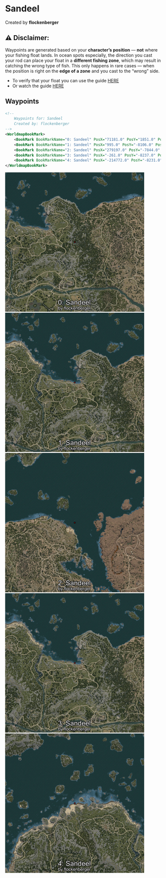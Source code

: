 # Sandeel
Created by **flockenberger**

## ⚠️ Disclaimer:
Waypoints are generated based on your __**character’s position**__ — __not__ where your fishing float lands.
In ocean spots especially, the direction you cast your rod can place your float in a **different fishing zone**, which may result in catching the wrong type of fish.
This only happens in rare cases — when the position is right on the **edge of a zone** and you cast to the “wrong” side.

- To verify that your float you can use the guide [HERE](https://flockenberger.github.io/bdo-fish-position/)
- Or watch the guide [HERE](https://youtu.be/t-VXcRoNojk)

## Waypoints
```xml
<!--
    Waypoints for: Sandeel
    Created by: flockenberger
-->
<WorldmapBookMark>
    <BookMark BookMarkName="0: Sandeel" PosX="71181.0" PosY="1851.0" PosZ="57814.0" />
    <BookMark BookMarkName="1: Sandeel" PosX="995.0" PosY="-8106.0" PosZ="87109.0" />
    <BookMark BookMarkName="2: Sandeel" PosX="279197.0" PosY="-7844.0" PosZ="143325.0" />
    <BookMark BookMarkName="3: Sandeel" PosX="-261.0" PosY="-8237.0" PosZ="87410.0" />
    <BookMark BookMarkName="4: Sandeel" PosX="-214772.0" PosY="-8231.0" PosZ="174704.0" />
</WorldmapBookMark>
```

<img src="./Sandeel_0_Preview.webp" width="450"/> <img src="./Sandeel_1_Preview.webp" width="450"/> <img src="./Sandeel_2_Preview.webp" width="450"/> <img src="./Sandeel_3_Preview.webp" width="450"/> <img src="./Sandeel_4_Preview.webp" width="450"/> 